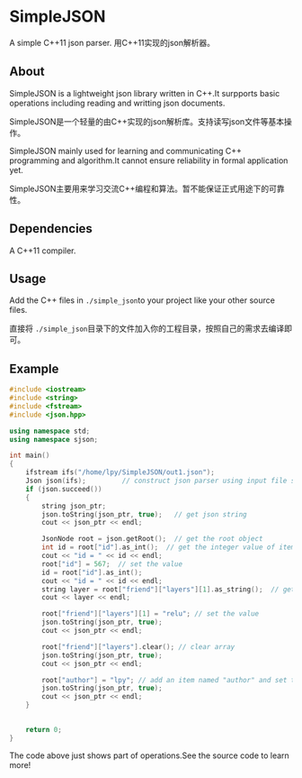 # SimpleJSON
A simple C++11 json parser.   用C++11实现的json解析器。

## About

SimpleJSON is a lightweight json library written in C++.It surpports basic operations including reading and writting json documents.

SimpleJSON是一个轻量的由C++实现的json解析库。支持读写json文件等基本操作。

SimpleJSON mainly used for learning and communicating C++ programming and algorithm.It cannot ensure reliability in formal application yet.

SimpleJSON主要用来学习交流C++编程和算法。暂不能保证正式用途下的可靠性。

## Dependencies

A C++11 compiler.

## Usage

Add the C++ files in ```./simple_json```to your project like your other source files.

直接将 ```./simple_json```目录下的文件加入你的工程目录，按照自己的需求去编译即可。

## Example

```cpp
#include <iostream>
#include <string>
#include <fstream>
#include <json.hpp>

using namespace std;
using namespace sjson;

int main()
{
    ifstream ifs("/home/lpy/SimpleJSON/out1.json");    
    Json json(ifs);   		// construct json parser using input file stream
    if (json.succeed())         
    {
        string json_ptr;
        json.toString(json_ptr, true);   // get json string
        cout << json_ptr << endl;

        JsonNode root = json.getRoot();  // get the root object
        int id = root["id"].as_int();  // get the integer value of item named "id" in root object
        cout << "id = " << id << endl;
        root["id"] = 567;  // set the value
        id = root["id"].as_int();
        cout << "id = " << id << endl;
        string layer = root["friend"]["layers"][1].as_string();  // get the  string value from array
        cout << layer << endl;

        root["friend"]["layers"][1] = "relu"; // set the value
        json.toString(json_ptr, true);
        cout << json_ptr << endl;

        root["friend"]["layers"].clear(); // clear array
        json.toString(json_ptr, true);
        cout << json_ptr << endl;

        root["author"] = "lpy"; // add an item named "author" and set the value
        json.toString(json_ptr, true);
        cout << json_ptr << endl;
    }            
    

	return 0;
}
```

The code above just shows part of operations.See the source code to learn more!
